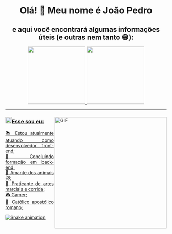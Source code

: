 <div align="center">

  <h1 text-align = "center">Olá! 👋 Meu nome é João Pedro<br></h1>
  
  <h2 text-align = "center">e aqui você encontrará algumas informações úteis (e outras nem tanto 😅):</h2>

  <a href="https://github.com/PetrusJoao">
  <img height="180em" src="https://github-readme-stats.vercel.app/api?username=PetrusJoao&show_icons=true&theme=maroongold&include_all_commits=true&count_private=true"/>
  <img height="180em" src="https://github-readme-stats.vercel.app/api/top-langs/?username=PetrusJoao&layout=compact&langs_count=7&theme=maroongold"/>
</div>
  
<hr>

<div>
<div>
<img align="right" alt="GIF" src="https://github.com/joaopauloaramuni/joaopauloaramuni/blob/master/img/dev.gif?raw=true" width="350px" height="350px"/>
</div>

### <img height="20" src="https://raw.githubusercontent.com/innng/innng/master/assets/soulgem-sayaka.gif](https://media0.giphy.com/media/dxMlpNlRb4IsVazoDX/giphy.gif?cid=ecf05e47vavvfriiuy2ec74vwg8dpf976aam6qkgqas6qhef&rid=giphy.gif&ct=g)"/>Esse sou eu:

<div align="justify">
 <p text-align = "left">
   📚 Estou atualmente atuando como desenvolvedor front-end;<br>
   🔭 Concluindo formação em back-end;<br>
   🐶 Amante dos animais 🐱;<br>
   🥊 Praticante de artes marciais e corrida;<br>
   🎮 Gamer;<br>
   🛐 Católico apostólico romano;<br>
 </p>
</div>
</div>
  
 ![Snake animation](https://github.com/PetrusJoao/PetrusJoao/blob/output/github-contribution-grid-snake.svg)
